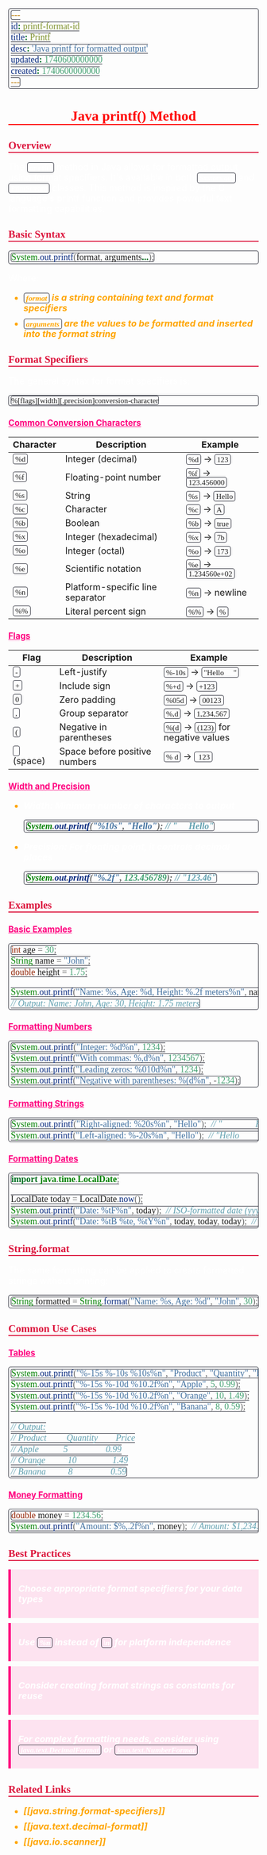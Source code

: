 ```yaml
---
id: printf-format-id
title: Printf
desc: 'Java printf for formatted output'
updated: 1740600000000
created: 1740600000000
---
```


<!--#region styles-->
<style>
    * {
        font-size: 18px;
    }
    h1 {
        color: red;
        font-weight: bold;
        border-bottom: 2px solid red;
        font-family: 'Algerian';
        text-align: center;
        font-size: 2em;
    }
    h2 {
        color: crimson;
        font-weight: bold;
        font-family: 'Algerian';
        border-bottom: 2px solid crimson;
        font-size: 1.5em;
    }
    h3 {
        color: rgb(255, 0, 127);
        font-weight: bold;
        text-decoration: underline;
        font-size: 1.2em;
        font-size: 1.2em;
    }
    h4 {
        color: rgb(0, 255, 255);
        font-weight: bold;
        text-decoration: underline;
        font-size: 1em;
    }
    h5 {
        color: darkblue;
        font-weight: bold;
        font-style: italic;
        font-size: 0.9em;
    }
    code {
        font-family: 'Cascadia Code';
        border: 1px solid #282a36;
        border-radius: 4px;
        padding: 1px 4px;
    }
    pre {
        font-family: 'Cascadia Code';
        border: 1px solid #282a36;
        border-radius: 4px;
        padding: 1px 4px;
    }
    p {
        font-style: 'Cascadia Code';
        color: white;
    }
    li {
        margin-bottom: 10px;
        font-style: italic;
        font-weight: bold;
        color: orange;
    }
    ul {
        margin-bottom: 10px;
        font-style: italic;
        font-weight: bold;
        color: orange;
    }
    b {
        font-weight: bold;
        color: rgb(255, 0, 0);
    }
    u {
        text-decoration: underline;
        font-weight: bold;
        font-style: italic;
    }
    a {
        color: #98c379;
        text-decoration: none;
    }
    a:hover {
        text-decoration: underline;
    }
    i {
        font-style: italic;
        color: yellow;
    }
    blockquote {
        background: rgba(255, 0, 127, 0.1); /* Light pink background */
        border-left: 5px solid rgb(255, 0, 127); /* Bold pink left border */
        padding: 10px 15px;
        margin: 10px 0;
        font-style: italic;
        font-weight: bold;
        color: white;
    }
</style>
<!--#endregion-->

# Java printf() Method

## Overview

The `printf()` method in Java allows for formatted output using format specifiers. It's available in both `System.out` and `PrintStream` classes. This method is inspired by the C language's printf function and provides powerful text formatting capabilities.

## Basic Syntax

```java
System.out.printf(format, arguments...);
```

Where:
- `format` is a string containing text and format specifiers
- `arguments` are the values to be formatted and inserted into the format string

## Format Specifiers

The general syntax for format specifiers is:
```
%[flags][width][.precision]conversion-character
```

### Common Conversion Characters

| Character | Description | Example |
|-----------|-------------|---------|
| `%d` | Integer (decimal) | `%d` → `123` |
| `%f` | Floating-point number | `%f` → `123.456000` |
| `%s` | String | `%s` → `Hello` |
| `%c` | Character | `%c` → `A` |
| `%b` | Boolean | `%b` → `true` |
| `%x` | Integer (hexadecimal) | `%x` → `7b` |
| `%o` | Integer (octal) | `%o` → `173` |
| `%e` | Scientific notation | `%e` → `1.234560e+02` |
| `%n` | Platform-specific line separator | `%n` → newline |
| `%%` | Literal percent sign | `%%` → `%` |

### Flags

| Flag | Description | Example |
|------|-------------|---------|
| `-` | Left-justify | `%-10s` → `"Hello     "` |
| `+` | Include sign | `%+d` → `+123` |
| `0` | Zero padding | `%05d` → `00123` |
| `,` | Group separator | `%,d` → `1,234,567` |
| `(` | Negative in parentheses | `%(d` → `(123)` for negative values |
| ` ` (space) | Space before positive numbers | `% d` → ` 123` |

### Width and Precision

- Width: Minimum number of characters to output
  ```java
  System.out.printf("%10s", "Hello"); // "     Hello"
  ```

- Precision: For floating point, it controls decimal places
  ```java
  System.out.printf("%.2f", 123.456789); // "123.46"
  ```

## Examples

### Basic Examples

```java
int age = 30;
String name = "John";
double height = 1.75;

System.out.printf("Name: %s, Age: %d, Height: %.2f meters%n", name, age, height);
// Output: Name: John, Age: 30, Height: 1.75 meters
```

### Formatting Numbers

```java
System.out.printf("Integer: %d%n", 1234);
System.out.printf("With commas: %,d%n", 1234567);
System.out.printf("Leading zeros: %010d%n", 1234);
System.out.printf("Negative with parentheses: %(d%n", -1234);
```

### Formatting Strings

```java
System.out.printf("Right-aligned: %20s%n", "Hello");  // "               Hello"
System.out.printf("Left-aligned: %-20s%n", "Hello");  // "Hello               "
```

### Formatting Dates

```java
import java.time.LocalDate;

LocalDate today = LocalDate.now();
System.out.printf("Date: %tF%n", today);  // ISO-formatted date (yyyy-MM-dd)
System.out.printf("Date: %tB %te, %tY%n", today, today, today);  // Month day, year
```

## String.format

The same formatting can be applied to create formatted strings without printing:

```java
String formatted = String.format("Name: %s, Age: %d", "John", 30);
```

## Common Use Cases

### Tables

```java
System.out.printf("%-15s %-10s %10s%n", "Product", "Quantity", "Price");
System.out.printf("%-15s %-10d %10.2f%n", "Apple", 5, 0.99);
System.out.printf("%-15s %-10d %10.2f%n", "Orange", 10, 1.49);
System.out.printf("%-15s %-10d %10.2f%n", "Banana", 8, 0.59);

// Output:
// Product         Quantity        Price
// Apple           5                 0.99
// Orange          10                1.49
// Banana          8                 0.59
```

### Money Formatting

```java
double money = 1234.56;
System.out.printf("Amount: $%,.2f%n", money);  // Amount: $1,234.56
```

## Best Practices

> Choose appropriate format specifiers for your data types

> Use `%n` instead of `\n` for platform independence

> Consider creating format strings as constants for reuse

> For complex formatting needs, consider using `java.text.DecimalFormat` or `java.text.NumberFormat`

## Related Links

- [[java.string.format-specifiers]]
- [[java.text.decimal-format]]
- [[java.io.scanner]]

